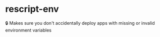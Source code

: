 # rescript-env
🔒 Makes sure you don't accidentally deploy apps with missing or invalid environment variables
